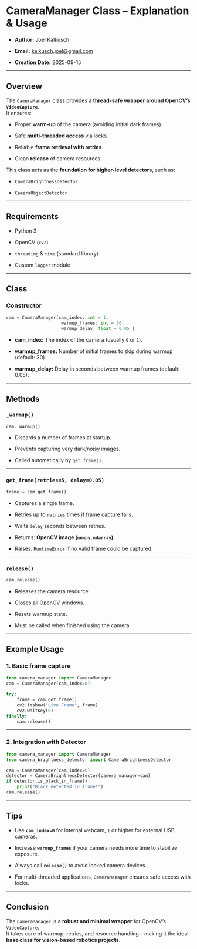 # CameraManager Class – Explanation & Usage

- **Author:** Joel Kalkusch

- **Email:** [kalkusch.joel@gmail.com](mailto:kalkusch.joel@gmail.com)

- **Creation Date:** 2025-09-15

---

## Overview

The `CameraManager` class provides a **thread-safe wrapper around OpenCV’s `VideoCapture`**.  
It ensures:

- Proper **warm-up** of the camera (avoiding initial dark frames).

- Safe **multi-threaded access** via locks.

- Reliable **frame retrieval with retries**.

- Clean **release** of camera resources.

This class acts as the **foundation for higher-level detectors**, such as:

- `CameraBrightnessDetector`

- `CameraObjectDetector`

---

## Requirements

- Python 3

- OpenCV (`cv2`)

- `threading` & `time` (standard library)

- Custom `logger` module

---

## Class

### Constructor

```python
cam = CameraManager(cam_index: int = 1,
                     warmup_frames: int = 30,
                     warmup_delay: float = 0.05 )
```

- **cam_index:** The index of the camera (usually `0` or `1`).

- **warmup_frames:** Number of initial frames to skip during warmup (default: 30).

- **warmup_delay:** Delay in seconds between warmup frames (default: 0.05).

---

## Methods

### `_warmup()`

```python
cam._warmup()
```

- Discards a number of frames at startup.

- Prevents capturing very dark/noisy images.

- Called automatically by `get_frame()`.

---

### `get_frame(retries=5, delay=0.05)`

```python
frame = cam.get_frame()
```

- Captures a single frame.

- Retries up to `retries` times if frame capture fails.

- Waits `delay` seconds between retries.

- Returns: **OpenCV image (`numpy.ndarray`)**.

- Raises: `RuntimeError` if no valid frame could be captured.

---

### `release()`

```python
cam.release()
```

- Releases the camera resource.

- Closes all OpenCV windows.

- Resets warmup state.

- Must be called when finished using the camera.

---

## Example Usage

### 1. Basic frame capture

```python
from camera_manager import CameraManager 
cam = CameraManager(cam_index=0) 

try: 
    frame = cam.get_frame()
    cv2.imshow("Live Frame", frame)
    cv2.waitKey(0) 
finally: 
    cam.release()
```

---

### 2. Integration with Detector

```python
from camera_manager import CameraManager
from camera_brightness_detector import CameraBrightnessDetector

cam = CameraManager(cam_index=0) 
detector = CameraBrightnessDetector(camera_manager=cam)
if detector.is_black_in_frame(): 
    print("Black detected in frame!") 
cam.release()
```

---

## Tips

- Use **`cam_index=0`** for internal webcam, `1` or higher for external USB cameras.

- Increase **`warmup_frames`** if your camera needs more time to stabilize exposure.

- Always call **`release()`** to avoid locked camera devices.

- For multi-threaded applications, `CameraManager` ensures safe access with locks.

---

## Conclusion

The `CameraManager` is a **robust and minimal wrapper** for OpenCV’s `VideoCapture`.  
It takes care of warmup, retries, and resource handling – making it the ideal **base class for vision-based robotics projects**.

